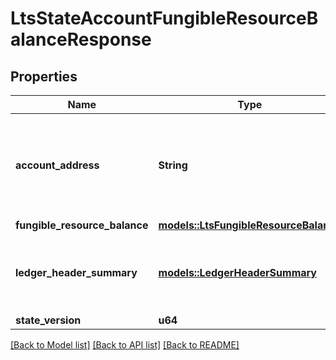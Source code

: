 # LtsStateAccountFungibleResourceBalanceResponse

## Properties

Name | Type | Description | Notes
------------ | ------------- | ------------- | -------------
**account_address** | **String** | The Bech32m-encoded human readable version of the account's address | 
**fungible_resource_balance** | [**models::LtsFungibleResourceBalance**](LtsFungibleResourceBalance.md) |  | 
**ledger_header_summary** | [**models::LedgerHeaderSummary**](LedgerHeaderSummary.md) | The excerpt from the ledger header committed at the `state_version`. | 
**state_version** | **u64** |  | 

[[Back to Model list]](../README.md#documentation-for-models) [[Back to API list]](../README.md#documentation-for-api-endpoints) [[Back to README]](../README.md)


